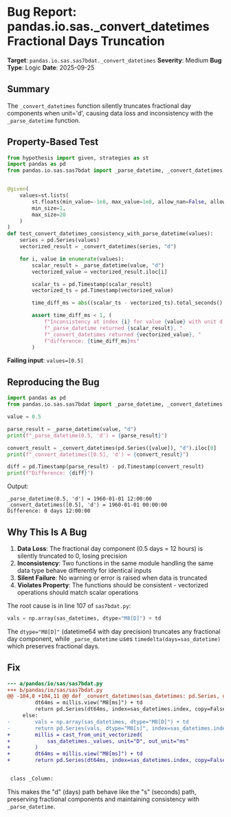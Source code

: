 # Bug Report: pandas.io.sas._convert_datetimes Fractional Days Truncation

**Target**: `pandas.io.sas.sas7bdat._convert_datetimes`
**Severity**: Medium
**Bug Type**: Logic
**Date**: 2025-09-25

## Summary

The `_convert_datetimes` function silently truncates fractional day components when unit='d', causing data loss and inconsistency with the `_parse_datetime` function.

## Property-Based Test

```python
from hypothesis import given, strategies as st
import pandas as pd
from pandas.io.sas.sas7bdat import _parse_datetime, _convert_datetimes


@given(
    values=st.lists(
        st.floats(min_value=-1e8, max_value=1e8, allow_nan=False, allow_infinity=False),
        min_size=1,
        max_size=20
    )
)
def test_convert_datetimes_consistency_with_parse_datetime(values):
    series = pd.Series(values)
    vectorized_result = _convert_datetimes(series, "d")

    for i, value in enumerate(values):
        scalar_result = _parse_datetime(value, "d")
        vectorized_value = vectorized_result.iloc[i]

        scalar_ts = pd.Timestamp(scalar_result)
        vectorized_ts = pd.Timestamp(vectorized_value)

        time_diff_ms = abs((scalar_ts - vectorized_ts).total_seconds() * 1000)

        assert time_diff_ms < 1, (
            f"Inconsistency at index {i} for value {value} with unit d: "
            f"_parse_datetime returned {scalar_result}, "
            f"_convert_datetimes returned {vectorized_value}, "
            f"difference: {time_diff_ms}ms"
        )
```

**Failing input**: `values=[0.5]`

## Reproducing the Bug

```python
import pandas as pd
from pandas.io.sas.sas7bdat import _parse_datetime, _convert_datetimes

value = 0.5

parse_result = _parse_datetime(value, "d")
print(f"_parse_datetime(0.5, 'd') = {parse_result}")

convert_result = _convert_datetimes(pd.Series([value]), "d").iloc[0]
print(f"_convert_datetimes([0.5], 'd') = {convert_result}")

diff = pd.Timestamp(parse_result) - pd.Timestamp(convert_result)
print(f"Difference: {diff}")
```

Output:
```
_parse_datetime(0.5, 'd') = 1960-01-01 12:00:00
_convert_datetimes([0.5], 'd') = 1960-01-01 00:00:00
Difference: 0 days 12:00:00
```

## Why This Is A Bug

1. **Data Loss**: The fractional day component (0.5 days = 12 hours) is silently truncated to 0, losing precision
2. **Inconsistency**: Two functions in the same module handling the same data type behave differently for identical inputs
3. **Silent Failure**: No warning or error is raised when data is truncated
4. **Violates Property**: The functions should be consistent - vectorized operations should match scalar operations

The root cause is in line 107 of `sas7bdat.py`:
```python
vals = np.array(sas_datetimes, dtype="M8[D]") + td
```

The `dtype="M8[D]"` (datetime64 with day precision) truncates any fractional day component, while `_parse_datetime` uses `timedelta(days=sas_datetime)` which preserves fractional days.

## Fix

```diff
--- a/pandas/io/sas/sas7bdat.py
+++ b/pandas/io/sas/sas7bdat.py
@@ -104,8 +104,11 @@ def _convert_datetimes(sas_datetimes: pd.Series, unit: str) -> pd.Series:
         dt64ms = millis.view("M8[ms]") + td
         return pd.Series(dt64ms, index=sas_datetimes.index, copy=False)
     else:
-        vals = np.array(sas_datetimes, dtype="M8[D]") + td
-        return pd.Series(vals, dtype="M8[s]", index=sas_datetimes.index, copy=False)
+        millis = cast_from_unit_vectorized(
+            sas_datetimes._values, unit="D", out_unit="ms"
+        )
+        dt64ms = millis.view("M8[ms]") + td
+        return pd.Series(dt64ms, index=sas_datetimes.index, copy=False)


 class _Column:
```

This makes the "d" (days) path behave like the "s" (seconds) path, preserving fractional components and maintaining consistency with `_parse_datetime`.